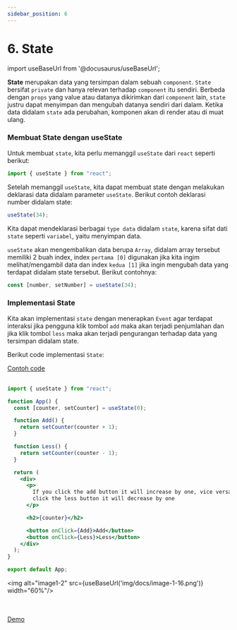 ```yaml
---
sidebar_position: 6
---
```


# 6. State

import useBaseUrl from '@docusaurus/useBaseUrl';

**State** merupakan data yang tersimpan dalam sebuah `component`. `State` bersifat `private` dan hanya relevan terhadap `component` itu sendiri. Berbeda dengan `props` yang value atau datanya dikirimkan dari `component` lain, `state` justru dapat menyimpan dan mengubah datanya sendiri dari dalam. Ketika data didalam `state` ada perubahan, komponen akan di render atau di muat ulang.

### Membuat State dengan useState

Untuk membuat `state`, kita perlu memanggil `useState` dari `react` seperti berikut:

```jsx
import { useState } from "react";
```

Setelah memanggil `useState`, kita dapat membuat state dengan melakukan deklarasi data didalam parameter `useState`. Berikut contoh deklarasi number didalam state:

```jsx
useState(34);
```

Kita dapat mendeklarasi berbagai `type data` didalam `state`, karena sifat dati `state` seperti `variabel`, yaitu menyimpan data.

`useState` akan mengembalikan data berupa `Array`, didalam array tersebut memiliki 2 buah index, index `pertama [0]` digunakan jika kita ingim melihat/mengambil data dan index `kedua [1]` jika ingin mengubah data yang terdapat didalam state tersebut. Berikut contohnya:

```jsx
const [number, setNumber] = useState(34);
```

### Implementasi State

Kita akan implementasi `state` dengan menerapkan `Event` agar terdapat interaksi jika pengguna klik tombol `add` maka akan terjadi penjumlahan dan jika klik tombol `less` maka akan terjadi pengurangan terhadap data yang tersimpan didalam state.

Berikut code implementasi `State`:

<a class="btn-example-code" href="https://github.com/demo-dumbways/ebook-code-results-stage-2/blob/8-frontend-react-js-fundamental/src/App.js">
Contoh code
</a>

<br />
<br />

```jsx {1,4,6-8,10-12,21,23,24} title=App.js
import { useState } from "react";

function App() {
  const [counter, setCounter] = useState(0);

  function Add() {
    return setCounter(counter + 1);
  }

  function Less() {
    return setCounter(counter - 1);
  }

  return (
    <div>
      <p>
        If you click the add button it will increase by one, vice versa if you
        click the less button it will decrease by one
      </p>

      <h2>{counter}</h2>

      <button onClick={Add}>Add</button>
      <button onClick={Less}>Less</button>
    </div>
  );
}

export default App;
```

<img alt="image1-2" src={useBaseUrl('img/docs/image-1-16.png')} width="60%"/>

<br />
<br />

<div>
<a class="btn-demo" href="https://ebook-code-results-stage-2-git-8-frontend-8602a9-demo-dumbways.vercel.app/">
Demo
</a>
</div>
